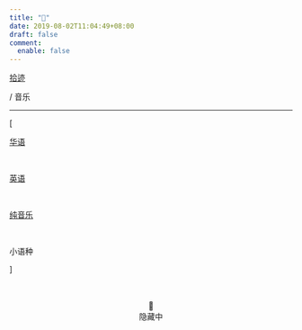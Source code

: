 ```yaml
---
title: "🎹"
date: 2019-08-02T11:04:49+08:00
draft: false
comment:
  enable: false
---
```


<div class="nav-tab">
  <a href="../../cages"><p class="not">拾迹</p></a>
  <p class="now">/&nbsp;音乐</p>
</div>

---

<div class="nav-tab">
  <p class="bord">[</p>
  <a href="../music"><p class="not">华语</p></a>&nbsp;
  <a href="../music-en"><p class="not">英语</p></a>&nbsp;
  <a href="../music-light"><p class="not">纯音乐</p></a>&nbsp;
  <p class="now">小语种</p>
  <p class="bord">]</p>
</div>

<center><br><br>🔐<br>隐藏中</center>
